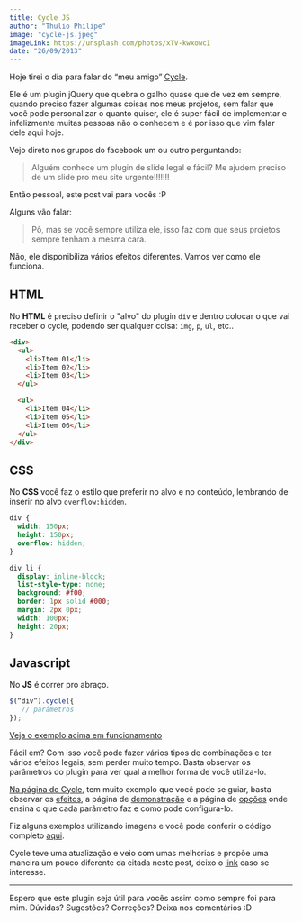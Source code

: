 ```yaml
---
title: Cycle JS
author: "Thulio Philipe"
image: "cycle-js.jpeg"
imageLink: https://unsplash.com/photos/xTV-kwxowcI
date: "26/09/2013"
---
```


Hoje tirei o dia para falar do “meu amigo” [Cycle](http://jquery.malsup.com/cycle/).

Ele é um plugin jQuery que quebra o galho quase que de vez em sempre, quando preciso fazer algumas coisas nos meus projetos, sem falar que você pode personalizar o quanto quiser, ele é super fácil de implementar e infelizmente muitas pessoas não o conhecem e é por isso que vim falar dele aqui hoje.

Vejo direto nos grupos do facebook um ou outro perguntando:

> Alguém conhece um plugin de slide legal e fácil? Me ajudem preciso de um slide pro meu site urgente!!!!!!!

Então pessoal, este post vai para vocês :P

Alguns vão falar:

> Pô, mas se você sempre utiliza ele, isso faz com que seus projetos sempre tenham a mesma cara.

Não, ele disponibiliza vários efeitos diferentes. Vamos ver como ele funciona.

## HTML

No **HTML** é preciso definir o "alvo" do plugin `div` e dentro colocar o que vai receber o cycle, podendo ser qualquer coisa: `img`, `p`, `ul`, etc..

```html
<div>
  <ul>
    <li>Item 01</li>
    <li>Item 02</li>
    <li>Item 03</li>
  </ul>

  <ul>
    <li>Item 04</li>
    <li>Item 05</li>
    <li>Item 06</li>
  </ul>
</div>
```

## CSS

No **CSS** você faz o estilo que preferir no alvo e no conteúdo, lembrando de inserir no alvo `overflow:hidden`.

```css
div {
  width: 150px;
  height: 150px;
  overflow: hidden;
}

div li {
  display: inline-block;
  list-style-type: none;
  background: #f00;
  border: 1px solid #000;
  margin: 2px 0px;
  width: 100px;
  height: 20px;
}
```

## Javascript

No **JS** é correr pro abraço.

```js
$(“div”).cycle({
   // parâmetros
});
```

[Veja o exemplo acima em funcionamento](http://codepen.io/thulioph/full/DulsA)

Fácil em? Com isso você pode fazer vários tipos de combinações e ter vários efeitos legais, sem perder muito tempo. Basta observar os parâmetros do plugin para ver qual a melhor forma de você utiliza-lo.

[Na página do Cycle](http://jquery.malsup.com/cycle/), tem muito exemplo que você pode se guiar, basta observar os [efeitos](http://jquery.malsup.com/cycle/browser.html), a página de [demonstração](http://jquery.malsup.com/cycle/more.html?v2.23) e a página de [opções](http://jquery.malsup.com/cycle/options.html) onde ensina o que cada parâmetro faz e como pode configura-lo.

Fiz alguns exemplos utilizando imagens e você pode conferir o código completo [aqui](https://gist.github.com/thulioph/6651019).

Cycle teve uma atualização e veio com umas melhorias e propõe uma maneira um pouco diferente da citada neste post, deixo o [link](http://jquery.malsup.com/cycle2/) caso se interesse.

---

Espero que este plugin seja útil para vocês assim como sempre foi para mim. Dúvidas? Sugestões? Correções? Deixa nos comentários :D
